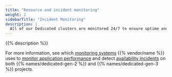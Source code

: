 ```yaml
---
title: "Resource and incident monitoring"
weight: 2
sidebarTitle: "Incident Monitoring"
description: |
  All of our Dedicated clusters are monitored 24/7 to ensure uptime and to measure server metrics such as available disk space, memory and disk usage, and several dozen other metrics that give us a complete picture of the health of your application’s infrastructure.
---
```


{{% description %}}

For more information, see which [monitoring systems](../../dedicated-gen-3/monitoring.md) {{% vendor/name %}} uses to [monitor application performance](../../dedicated-gen-3/monitoring.md#application-performance-monitoring)
and detect [availability incidents](../../dedicated-gen-3/monitoring.md#availability-incident-handling-procedure)
on both {{% names/dedicated-gen-2 %}} and {{% names/dedicated-gen-3 %}} projects.